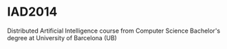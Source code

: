 # IAD2014
Distributed Artificial Intelligence course from Computer Science Bachelor's degree at University of Barcelona (UB)

